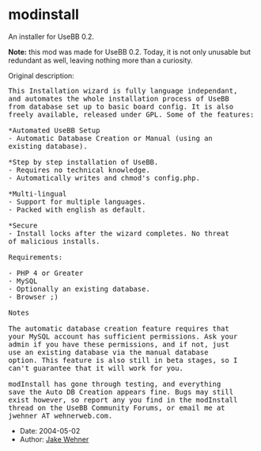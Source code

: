 modinstall
==========

An installer for UseBB 0.2.

**Note:** this mod was made for UseBB 0.2. Today, it is not only unusable but redundant as well, leaving nothing more than a curiosity.

Original description:

<pre>
This Installation wizard is fully language independant,
and automates the whole installation process of UseBB
from database set up to basic board config. It is also
freely available, released under GPL. Some of the features:

*Automated UseBB Setup
- Automatic Database Creation or Manual (using an
existing database).

*Step by step installation of UseBB.
- Requires no technical knowledge.
- Automatically writes and chmod's config.php.

*Multi-lingual
- Support for multiple languages.
- Packed with english as default.

*Secure
- Install locks after the wizard completes. No threat
of malicious installs.

Requirements:

- PHP 4 or Greater
- MySQL
- Optionally an existing database.
- Browser ;)

Notes

The automatic database creation feature requires that
your MySQL account has sufficient permissions. Ask your
admin if you have these permissions, and if not, just
use an existing database via the manual database
option. This feature is also still in beta stages, so I
can't guarantee that it will work for you.

modInstall has gone through testing, and everything
save the Auto DB Creation appears fine. Bugs may still
exist however, so report any you find in the modInstall
thread on the UseBB Community Forums, or email me at
jwehner AT wehnerweb.com.
</pre>

* Date: 2004-05-02
* Author: [Jake Wehner](http://sourceforge.net/users/wehnerj/)
